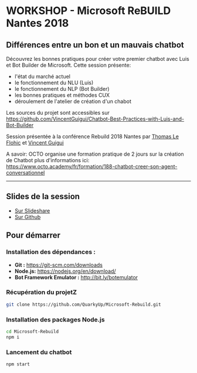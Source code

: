 # WORKSHOP - Microsoft ReBUILD Nantes 2018
## Différences entre un bon et un mauvais chatbot

Découvrez les bonnes pratiques pour créer votre premier chatbot avec Luis et Bot Builder de Microsoft.
Cette session présente:
* l'état du marché actuel
* le fonctionnement du NLU (Luis)
* le fonctionnement du NLP (Bot Builder)
* les bonnes pratiques et méthodes CUX
* déroulement de l'atelier de création d'un chabot

Les sources du projet sont accessibles sur https://github.com/VincentGuigui/Chatbot-Best-Practices-with-Luis-and-Bot-Builder

Session présentée à la conférence Rebuild 2018 Nantes par [Thomas Le Flohic](https://github.com/QuarkyUp) et [Vincent Guigui](https://github.com/VincentGuigui)

A savoir: OCTO organise une formation pratique de 2 jours sur la création de Chatbot
plus d'informations ici: https://www.octo.academy/fr/formation/188-chatbot-creer-son-agent-conversationnel

---
## Slides de la session
* [Sur Slideshare](https://www.slideshare.net/quarkyup/microsoft-rebuild-nantes-2018-diffrences-entre-un-bon-et-un-mauvais-chatbot)
* [Sur Github](https://github.com/QuarkyUp/Microsoft-Rebuild/blob/master/2018-09%20Bonnes%20Pratiques%20de%20developpement%20Chatbot%20Luis%20Bot%20Builder.pptx)

## Pour démarrer
### Installation des dépendances :
* **Git :** https://git-scm.com/downloads
* **Node.js:** https://nodejs.org/en/download/
* **Bot Framework Emulator :** http://bit.ly/botemulator

### Récupération du projetZ
```bash
git clone https://github.com/QuarkyUp/Microsoft-Rebuild.git
```

### Installation des packages Node.js
```bash
cd Microsoft-Rebuild
npm i
```

### Lancement du chatbot
```bash
npm start
```
